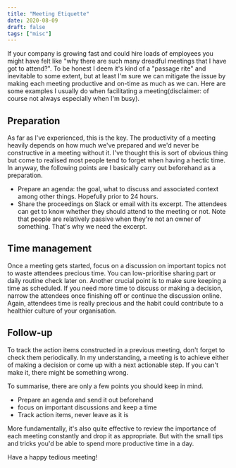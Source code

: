 ```yaml
---
title: "Meeting Etiquette"
date: 2020-08-09
draft: false
tags: ["misc"]
---
```

If your company is growing fast and could hire loads of employees you might have felt like "why there are such many dreadful meetings that I have got to attend?".
To be honest I deem it's kind of a "passage rite" and inevitable to some extent, but at least I'm sure we can mitigate the issue by making each meeting productive and on-time as much as we can. Here are some examples I usually do when facilitating a meeting(disclaimer: of course not always especially when I'm busy).

## Preparation

As far as I've experienced, this is the key. The productivity of a meeting heavily depends on how much we've prepared and we'd never be constructive in a meeting without it. I've thought this is sort of obvious thing but come to realised most people tend to forget when having a hectic time.
In anyway, the following points are I basically carry out beforehand as a preparation.

- Prepare an agenda: the goal, what to discuss and associated context among other things. Hopefully prior to 24 hours.
- Share the proceedings on Slack or email with its excerpt. The attendees can get to know whether they should attend to the meeting or not. Note that people are relatively passive when they're not an owner of something. That's why we need the excerpt.

## Time management

Once a meeting gets started, focus on a discussion on important topics not to waste attendees precious time. You can low-prioritise sharing part or daily routine check later on.
Another crucial point is to make sure keeping a time as scheduled. If you need more time to discuss or making a decision, narrow the attendees once finishing off or continue the discussion online. Again, attendees time is really precious and the habit could contribute to a healthier culture of your organisation.

## Follow-up

To track the action items constructed in a previous meeting, don't forget to check them periodically.  In my understanding, a meeting is to achieve either of making a decision or come up with a next actionable step. If you can't make it, there might be something wrong.

To summarise, there are only a few points you should keep in mind.

- Prepare an agenda and send it out beforehand
- focus on important discussions and keep a time
- Track action items, never leave as it is

More fundamentally, it's also quite effective to review the importance of each meeting constantly and drop it as appropriate. But with the small tips and tricks you'd be able to spend more productive time in a day.

Have a happy tedious meeting!
